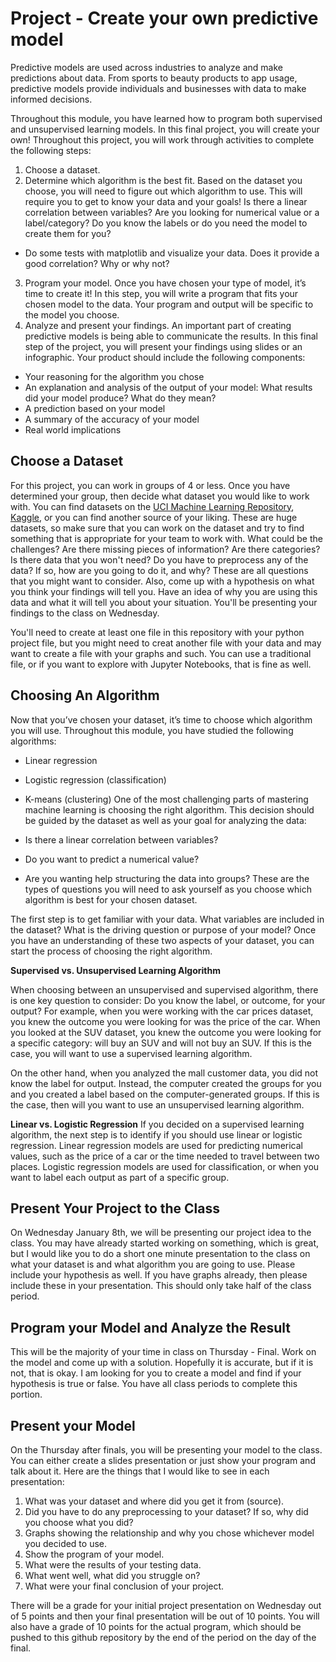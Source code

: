 # Project - Create your own predictive model

Predictive models are used across industries to analyze and make predictions about data. From sports to beauty products to app usage, predictive models provide individuals and businesses with data to make informed decisions.

Throughout this module, you have learned how to program both supervised and unsupervised learning models. In this final project, you will create your own! Throughout this project, you will work through activities to complete the following steps:

1. Choose a dataset.
2. Determine which algorithm is the best fit. Based on the dataset you choose, you will need to figure out which algorithm to use. This will require you to get to know your data and your goals! Is there a linear correlation between variables? Are you looking for numerical value or a label/category? Do you know the labels or do you need the model to create them for you?
- Do some tests with matplotlib and visualize your data.  Does it provide a good correlation?  Why or why not?
3. Program your model. Once you have chosen your type of model, it’s time to create it! In this step, you will write a program that fits your chosen model to the data. Your program and output will be specific to the model you choose.  
4. Analyze and present your findings. An important part of creating predictive models is being able to communicate the results. In this final step of the project, you will present your findings using slides or an infographic. Your product should include the following components:
- Your reasoning for the algorithm you chose
- An explanation and analysis of the output of your model: What results did your model produce? What do they mean?
- A prediction based on your model
- A summary of the accuracy of your model
- Real world implications

## Choose a Dataset

For this project, you can work in groups of 4 or less.  Once you have determined your group, then decide what dataset you would like to work with.  You can find datasets on the [UCI Machine Learning Repository](https://archive.ics.uci.edu/), [Kaggle](https://www.kaggle.com/), or you can find another source of your liking.  These are huge datasets, so make sure that you can work on the dataset and try to find something that is appropriate for your team to work with.  What could be the challenges?  Are there missing pieces of information?  Are there categories?  Is there data that you won't need?  Do you have to preprocess any of the data?  If so, how are you going to do it, and why?  These are all questions that you might want to consider.  Also, come up with a hypothesis on what you think your findings will tell you.  Have an idea of why you are using this data and what it will tell you about your situation.  You'll be presenting your findings to the class on Wednesday.

You'll need to create at least one file in this repository with your python project file, but you might need to creat another file with your data and may want to create a file with your graphs and such.  You can use a traditional file, or if you want to explore with Jupyter Notebooks, that is fine as well.

## Choosing An Algorithm

Now that you’ve chosen your dataset, it’s time to choose which algorithm you will use. Throughout this module, you have studied the following algorithms:

- Linear regression
- Logistic regression (classification)
- K-means (clustering)
One of the most challenging parts of mastering machine learning is choosing the right algorithm. This decision should be guided by the dataset as well as your goal for analyzing the data:

- Is there a linear correlation between variables?
- Do you want to predict a numerical value?
- Are you wanting help structuring the data into groups?
These are the types of questions you will need to ask yourself as you choose which algorithm is best for your chosen dataset.

The first step is to get familiar with your data. What variables are included in the dataset? What is the driving question or purpose of your model? Once you have an understanding of these two aspects of your dataset, you can start the process of choosing the right algorithm.

<b>Supervised vs. Unsupervised Learning Algorithm</b>

When choosing between an unsupervised and supervised algorithm, there is one key question to consider: Do you know the label, or outcome, for your output? For example, when you were working with the car prices dataset, you knew the outcome you were looking for was the price of the car. When you looked at the SUV dataset, you knew the outcome you were looking for a specific category: will buy an SUV and will not buy an SUV. If this is the case, you will want to use a supervised learning algorithm.

On the other hand, when you analyzed the mall customer data, you did not know the label for output. Instead, the computer created the groups for you and you created a label based on the computer-generated groups. If this is the case, then will you want to use an unsupervised learning algorithm.

<b>Linear vs. Logistic Regression</b>
If you decided on a supervised learning algorithm, the next step is to identify if you should use linear or logistic regression. Linear regression models are used for predicting numerical values, such as the price of a car or the time needed to travel between two places. Logistic regression models are used for classification, or when you want to label each output as part of a specific group.

## Present Your Project to the Class

On Wednesday January 8th, we will be presenting our project idea to the class.  You may have already started working on something, which is great, but I would like you to do a short one minute presentation to the class on what your dataset is and what algorithm you are going to use.  Please include your hypothesis as well.  If you have graphs already, then please include these in your presentation.  This should only take half of the class period.

## Program your Model and Analyze the Result

This will be the majority of your time in class on Thursday - Final.  Work on the model and come up with a solution.  Hopefully it is accurate, but if it is not, that is okay.  I am looking for you to create a model and find if your hypothesis is true or false.  You have all class periods to complete this portion.

## Present your Model

On the Thursday after finals, you will be presenting your model to the class.  You can either create a slides presentation or just show your program and talk about it.  Here are the things that I would like to see in each presentation:
1. What was your dataset and where did you get it from (source).
2. Did you have to do any preprocessing to your dataset? If so, why did you choose what you did?
3. Graphs showing the relationship and why you chose whichever model you decided to use.
4. Show the program of your model.
5. What were the results of your testing data. 
6. What went well, what did you struggle on? 
7. What were your final conclusion of your project.

There will be a grade for your initial project presentation on Wednesday out of 5 points and then your final presentation will be out of 10 points.  You will also have a grade of 10 points for the actual program, which should be pushed to this github repository by the end of the period on the day of the final.